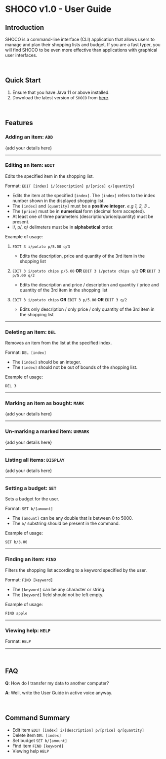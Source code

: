 # SHOCO v1.0 - User Guide

## Introduction

SHOCO is a command-line interface (CLI) application that allows users to 
manage and plan their shopping lists and budget. If you are a fast typer, 
you will find SHOCO to be even more effective than applications with graphical 
user interfaces.

&nbsp;

## Quick Start

1. Ensure that you have Java 11 or above installed.
1. Download the latest version of `SHOCO` from [here](https://github.com/AY1920S2-CS2113T-T13-1/tp/releases).

&nbsp;

## Features 

### Adding an item: `ADD`
{add your details here}

***

### Editing an item: `EDIT`
Edits the specified item in the shopping list.

Format: `EDIT [index] i/[description] p/[price] q/[quantity]`

* Edits the item at the specified `[index]`. The `[index]` refers to the index number shown in the displayed shopping list.
* The `[index]` and `[quantity]` must be a **positive integer**. *e.g 1, 2, 3 ..*
* The `[price]` must be in **numerical** form (decimal form accepted).
* At least one of three parameters (description/price/quantity) must be present.
* i/, p/, q/ delimeters must be in **alphabetical** order.

Example of usage: 

1. `EDIT 3 i/potato p/5.00 q/3`
    * Edits the description, price and quantity of the 3rd item in the shopping list
    
2. `EDIT 3 i/potato chips p/5.00`  **OR**  `EDIT 3 i/potato chips q/2`  **OR**  `EDIT 3 p/5.00 q/2`
    * Edits the description and price /  description and quantity /  price and quantity of the 3rd item in the shopping list
    
3. `EDIT 3 i/potato chips` **OR** `EDIT 3 p/5.00` **OR** `EDIT 3 q/2`
    * Edits only description / only price / only quantity of the 3rd item in the shopping list

***

### Deleting an item: `DEL`
Removes an item from the list at the specified index.

Format: `DEL [index]`

* The `[index]` should be an integer.
* The `[index]` should not be out of bounds of the shopping list.  

Example of usage: 

`DEL 3`

***

### Marking an item as bought: `MARK`
{add your details here}

***

### Un-marking a marked item: `UNMARK`
{add your details here}

***

### Listing all items: `DISPLAY`
{add your details here}

***

### Setting a budget: `SET`
Sets a budget for the user.

Format: `SET b/[amount]`

* The `[amount]` can be any double that is between 0 to 5000.
* The `b/` substring should be present in the command.  

Example of usage: 

`SET b/3.00`

***

### Finding an item: `FIND`
Filters the shopping list according to a keyword specified by the user.

Format: `FIND [keyword]`

* The `[keyword]` can be any character or string.
* The `[keyword]` field should not be left empty.  

Example of usage: 

`FIND apple`

***

### Viewing help: `HELP`

Format: `HELP`

***

&nbsp;

## FAQ

**Q**: How do I transfer my data to another computer? 

**A**: Well, write the User Guide in active voice anyway.

&nbsp;

## Command Summary

* Edit item `EDIT [index] i/[description] p/[price] q/[quantity]`
* Delete item `DEL [index]`
* Set budget `SET b/[amount]`
* Find item `FIND [keyword]`
* Viewing help `HELP`
